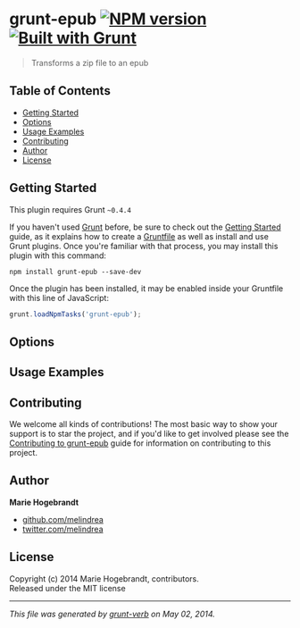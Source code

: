 # grunt-epub [![NPM version](https://badge.fury.io/js/grunt-epub.png)](http://badge.fury.io/js/grunt-epub) [![Built with Grunt](https://cdn.gruntjs.com/builtwith.png)](http://gruntjs.com/)

> Transforms a zip file to an epub

## Table of Contents
* [Getting Started](#getting-started)
* [Options](#options)
* [Usage Examples](#usage-examples)
* [Contributing](#contributing)
* [Author](#author)
* [License](#license)


## Getting Started
This plugin requires Grunt `~0.4.4`

If you haven't used [Grunt][grunt] before, be sure to check out the [Getting Started][Getting Started] guide, as it explains how to create a [Gruntfile](http://gruntjs.com/sample-gruntfile) as well as install and use Grunt plugins. Once you're familiar with that process, you may install this plugin with this command:

```shell
npm install grunt-epub --save-dev
```

Once the plugin has been installed, it may be enabled inside your Gruntfile with this line of JavaScript:

```js
grunt.loadNpmTasks('grunt-epub');
```

[grunt]: http://gruntjs.com/
[Getting Started]: https://github.com/gruntjs/grunt/blob/devel/docs/getting_started.md


## Options

## Usage Examples

## Contributing
We welcome all kinds of contributions! The most basic way to show your support is to star the project, and if you'd like to get involved please see the [Contributing to grunt-epub](http://assemble.io/contributing/) guide for information on contributing to this project.

## Author

**Marie Hogebrandt**

+ [github.com/melindrea](https://github.com/melindrea)
+ [twitter.com/melindrea](http://twitter.com/melindrea)

## License
Copyright (c) 2014 Marie Hogebrandt, contributors.  
Released under the MIT license



***

_This file was generated by [grunt-verb](https://github.com/assemble/grunt-verb) on May 02, 2014._
